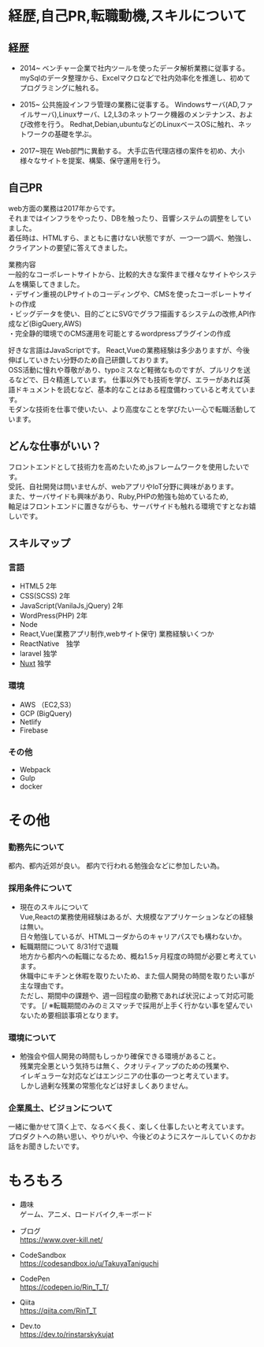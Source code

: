 # 経歴,自己PR,転職動機,スキルについて

## 経歴
- 2014~
ベンチャー企業で社内ツールを使ったデータ解析業務に従事する。
mySqlのデータ整理から、Excelマクロなどで社内効率化を推進し、初めてプログラミングに触れる。

- 2015~
公共施設インフラ管理の業務に従事する。
Windowsサーバ(AD,ファイルサーバ),Linuxサーバ、L2,L3のネットワーク機器のメンテナンス、および改修を行う。
Redhat,Debian,ubuntuなどのLinuxベースOSに触れ、ネットワークの基礎を学ぶ。

- 2017~現在
Web部門に異動する。
大手広告代理店様の案件を初め、大小様々なサイトを提案、構築、保守運用を行う。

## 自己PR
web方面の業務は2017年からです。  
それまではインフラをやったり、DBを触ったり、音響システムの調整をしていました。    
着任時は、HTMLすら、まともに書けない状態ですが、一つ一つ調べ、勉強し、クライアントの要望に答えてきました。
 
業務内容  
一般的なコーポレートサイトから、比較的大きな案件まで様々なサイトやシステムを構築してきました。  
・デザイン重視のLPサイトのコーディングや、CMSを使ったコーポレートサイトの作成　　  
・ビッグデータを使い、目的ごとにSVGでグラフ描画するシステムの改修,API作成など(BigQuery,AWS)  
・完全静的環境でのCMS運用を可能とするwordpressプラグインの作成  

好きな言語はJavaScriptです。
React,Vueの業務経験は多少ありますが、今後伸ばしていきたい分野のため自己研鑽しております。  
OSS活動に憧れや尊敬があり、typoミスなど軽微なものですが、プルリクを送るなどで、日々精進しています。
仕事以外でも技術を学び、エラーがあれば英語ドキュメントを読むなど、基本的なことはある程度備わっていると考えています。  
モダンな技術を仕事で使いたい、より高度なことを学びたい一心で転職活動しています。

## どんな仕事がいい？
フロントエンドとして技術力を高めたいため,jsフレームワークを使用したいです。  
受託、自社開発は問いませんが、webアプリやIoT分野に興味があります。  
また、サーバサイドも興味があり、Ruby,PHPの勉強も始めているため,  
軸足はフロントエンドに置きながらも、サーバサイドも触れる環境ですとなお嬉しいです。  

## スキルマップ
### 言語
- HTML5 2年
- CSS(SCSS) 2年
- JavaScript(VanilaJs,jQuery) 2年
- WordPress(PHP) 2年
- Node
- React,Vue(業務アプリ制作,webサイト保守) 業務経験いくつか
- ReactNative　独学
- laravel 独学
- [Nuxt](https://github.com/TakuyaTaniguchi/MovieStocker) 独学  
### 環境
- AWS （EC2,S3）
- GCP (BigQuery)  
- Netlify  
- Firebase  
### その他
- Webpack 
- Gulp
- docker

# その他

### 勤務先について
都内、都内近郊が良い。
都内で行われる勉強会などに参加したい為。

### 採用条件について
- 現在のスキルについて  
    Vue,Reactの業務使用経験はあるが、大規模なアプリケーションなどの経験は無い。  
    日々勉強しているが、HTMLコーダからのキャリアパスでも構わないか。  
- 転職期間について
    8/31付で退職  
    地方から都内への転職になるため、概ね1.5ヶ月程度の時間が必要と考えています。  
    休職中にキチンと休暇を取りたいため、また個人開発の時間を取りたい事が主な理由です。  
    ただし、期間中の課題や、週一回程度の勤務であれば状況によって対応可能です。  [/
    ※転職期間のみのミスマッチで採用が上手く行かない事を望んでいないため要相談事項となります。

### 環境について

- 勉強会や個人開発の時間もしっかり確保できる環境があること。  
残業完全悪という気持ちは無く、クオリティアップのための残業や、  
イレギュラーな対応などはエンジニアの仕事の一つと考えています。  
しかし過剰な残業の常態化などは好ましくありません。  

### 企業風土、ビジョンについて
一緒に働かせて頂く上で、なるべく長く、楽しく仕事したいと考えています。  
プロダクトへの熱い思い、やりがいや、今後どのようにスケールしていくのかお話をお聞きしたいです。

# もろもろ
- 趣味  
ゲーム、アニメ、ロードバイク,キーボード

- ブログ  
https://www.over-kill.net/

- CodeSandbox  
https://codesandbox.io/u/TakuyaTaniguchi

- CodePen    
https://codepen.io/Rin_T_T/

- Qiita  
https://qiita.com/RinT_T

- Dev.to  
https://dev.to/rinstarskykujat






